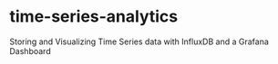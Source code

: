 # time-series-analytics
Storing and Visualizing Time Series data with InfluxDB and a Grafana Dashboard
